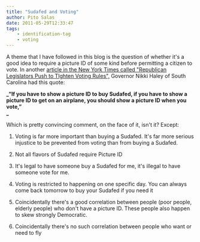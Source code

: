 ```yaml
---
title: "Sudafed and Voting"
author: Pito Salas
date: 2011-05-29T12:33:47
tags:
    - identification-tag
    - voting
---
```




A theme that I have followed in this blog is the question of whether it's a
good idea to require a picture ID of some kind before permitting a citizen to
vote. In another [article in the New York Times called "Republican Legislators
Push to TIghten Voting
Rules",](<http://www.nytimes.com/2011/05/29/us/politics/29vote.html>) Governor
Nikki Haley of South Carolina had this quote:

[](<http://www.nytimes.com/2011/05/29/us/politics/29vote.html>)**_“If you have
to show a picture ID to buy Sudafed, if you have to show a picture ID to get
on an airplane, you should show a picture ID when you vote,”  
_**

Which is pretty convincing comment, on the face of it, isn't it? Except:

  1. Voting is far more important than buying a Sudafed. It's far more serious injustice to be prevented from voting than from buying a Sudafed.

  2. Not all flavors of Sudafed require Picture ID

  3. It's legal to have someone buy a Sudafed for me, it's illegal to have someone vote for me.

  4. Voting is restricted to happening on one specific day. You can always come back tomorrow to buy your Sudafed if you need it

  5. Coincidentally there's a good correlation between people (poor people, elderly people) who don't have a picture ID. These people also happen to skew strongly Democratic.

  6. Coincidentally there's no such correlation between people who want or need to fly


